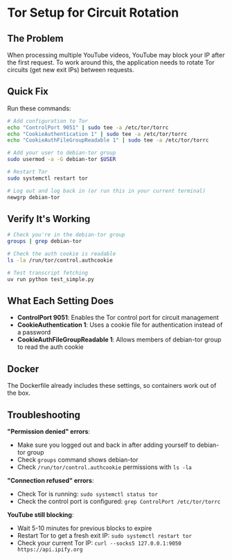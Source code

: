# Tor Setup for Circuit Rotation

## The Problem

When processing multiple YouTube videos, YouTube may block your IP after the first request. To work around this, the application needs to rotate Tor circuits (get new exit IPs) between requests.

## Quick Fix

Run these commands:

```bash
# Add configuration to Tor
echo "ControlPort 9051" | sudo tee -a /etc/tor/torrc
echo "CookieAuthentication 1" | sudo tee -a /etc/tor/torrc
echo "CookieAuthFileGroupReadable 1" | sudo tee -a /etc/tor/torrc

# Add your user to debian-tor group
sudo usermod -a -G debian-tor $USER

# Restart Tor
sudo systemctl restart tor

# Log out and log back in (or run this in your current terminal)
newgrp debian-tor
```

## Verify It's Working

```bash
# Check you're in the debian-tor group
groups | grep debian-tor

# Check the auth cookie is readable
ls -la /run/tor/control.authcookie

# Test transcript fetching
uv run python test_simple.py
```

## What Each Setting Does

- **ControlPort 9051**: Enables the Tor control port for circuit management
- **CookieAuthentication 1**: Uses a cookie file for authentication instead of a password
- **CookieAuthFileGroupReadable 1**: Allows members of debian-tor group to read the auth cookie

## Docker

The Dockerfile already includes these settings, so containers work out of the box.

## Troubleshooting

**"Permission denied" errors**:
- Make sure you logged out and back in after adding yourself to debian-tor group
- Check `groups` command shows debian-tor
- Check `/run/tor/control.authcookie` permissions with `ls -la`

**"Connection refused" errors**:
- Check Tor is running: `sudo systemctl status tor`
- Check the control port is configured: `grep ControlPort /etc/tor/torrc`

**YouTube still blocking**:
- Wait 5-10 minutes for previous blocks to expire
- Restart Tor to get a fresh exit IP: `sudo systemctl restart tor`
- Check your current Tor IP: `curl --socks5 127.0.0.1:9050 https://api.ipify.org`
